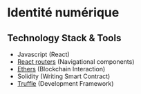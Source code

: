 # Identité numérique 

## Technology Stack & Tools

- Javascript (React)
- [React routers](https://v5.reactrouter.com/) (Navigational components)
- [Ethers](https://docs.ethers.io/v5/) (Blockchain Interaction)
- Solidity (Writing Smart Contract)
- [Truffle](https://trufflesuite.com/truffle/) (Development Framework)